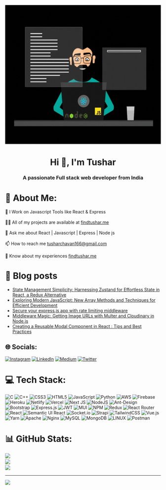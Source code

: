 <div align="center">
<img src="/header.gif" height="450" width="800">
</div>
<h1 align="center">Hi 👋, I'm Tushar</h1>
<h3 align="center">A passionate Full stack web developer from India</h3>

# 💫 About Me:
🔭️ I Work on Javascript Tools like React & Express<br><br>🧑‍💻️ All of my projects are available at [findtushar.me](https://findtushar.me)<br><br>💬️ Ask me about React | Javascript | Express | Node js<br><br>📫 How to reach me tusharchavan166@gmail.com<br><br>📄 Know about my experiences [findtushar.me](https://findtushar.me)

# 📜️ Blog posts
<!-- BLOG-POST-LIST:START -->
- [State Management Simplicity: Harnessing Zustand for Effortless State in React, a Redux Alternative](https://medium.com/@tusharchavan166/state-management-simplicity-harnessing-zustand-for-effortless-state-in-react-a-redux-alternative-10709a71205d?source=rss-53b410a24253------2)
- [Exploring Modern JavaScript: New Array Methods and Techniques for Efficient Development](https://medium.com/@tusharchavan166/exploring-modern-javascript-new-array-methods-and-techniques-for-efficient-development-c1d20b340f8?source=rss-53b410a24253------2)
- [Secure your express.js app with rate limiting middleware](https://medium.com/@tusharchavan166/secure-your-express-js-app-with-rate-limiting-middleware-c2f0a0ed2bdf?source=rss-53b410a24253------2)
- [Middleware Magic: Getting Image URLs with Multer and Cloudinary in Node.js](https://medium.com/@tusharchavan166/middleware-magic-getting-image-urls-with-multer-and-cloudinary-in-node-js-5235f512171?source=rss-53b410a24253------2)
- [Creating a Reusable Modal Component in React :  Tips and Best Practices](https://medium.com/@tusharchavan166/creating-a-reusable-modal-component-in-react-tips-and-best-practices-249784902689?source=rss-53b410a24253------2)
<!-- BLOG-POST-LIST:END -->

## 🌐 Socials:
[![Instagram](https://img.shields.io/badge/Instagram-%23E4405F.svg?logo=Instagram&logoColor=white)](https://instagram.com/tushar.chavan._) [![LinkedIn](https://img.shields.io/badge/LinkedIn-%230077B5.svg?logo=linkedin&logoColor=white)](https://linkedin.com/in/tushar-chavan-4b09a7221) [![Medium](https://img.shields.io/badge/Medium-12100E?logo=medium&logoColor=white)](https://medium.com/@@tusharchavan166) [![Twitter](https://img.shields.io/badge/Twitter-%231DA1F2.svg?logo=Twitter&logoColor=white)](https://twitter.com/@Tusharchavan166) 

# 💻 Tech Stack:
![C](https://img.shields.io/badge/c-%2300599C.svg?style=for-the-badge&logo=c&logoColor=white) ![C++](https://img.shields.io/badge/c++-%2300599C.svg?style=for-the-badge&logo=c%2B%2B&logoColor=white) ![CSS3](https://img.shields.io/badge/css3-%231572B6.svg?style=for-the-badge&logo=css3&logoColor=white) ![HTML5](https://img.shields.io/badge/html5-%23E34F26.svg?style=for-the-badge&logo=html5&logoColor=white) ![JavaScript](https://img.shields.io/badge/javascript-%23323330.svg?style=for-the-badge&logo=javascript&logoColor=%23F7DF1E) ![Python](https://img.shields.io/badge/python-3670A0?style=for-the-badge&logo=python&logoColor=ffdd54) ![AWS](https://img.shields.io/badge/AWS-%23FF9900.svg?style=for-the-badge&logo=amazon-aws&logoColor=white) ![Firebase](https://img.shields.io/badge/firebase-%23039BE5.svg?style=for-the-badge&logo=firebase) ![Heroku](https://img.shields.io/badge/heroku-%23430098.svg?style=for-the-badge&logo=heroku&logoColor=white) ![Netlify](https://img.shields.io/badge/netlify-%23000000.svg?style=for-the-badge&logo=netlify&logoColor=#00C7B7) ![Vercel](https://img.shields.io/badge/vercel-%23000000.svg?style=for-the-badge&logo=vercel&logoColor=white) ![Next JS](https://img.shields.io/badge/Next-black?style=for-the-badge&logo=next.js&logoColor=white) ![NodeJS](https://img.shields.io/badge/node.js-6DA55F?style=for-the-badge&logo=node.js&logoColor=white) ![Ant-Design](https://img.shields.io/badge/-AntDesign-%230170FE?style=for-the-badge&logo=ant-design&logoColor=white) ![Bootstrap](https://img.shields.io/badge/bootstrap-%23563D7C.svg?style=for-the-badge&logo=bootstrap&logoColor=white) ![Express.js](https://img.shields.io/badge/express.js-%23404d59.svg?style=for-the-badge&logo=express&logoColor=%2361DAFB) ![JWT](https://img.shields.io/badge/JWT-black?style=for-the-badge&logo=JSON%20web%20tokens) ![MUI](https://img.shields.io/badge/MUI-%230081CB.svg?style=for-the-badge&logo=material-ui&logoColor=white) ![NPM](https://img.shields.io/badge/NPM-%23000000.svg?style=for-the-badge&logo=npm&logoColor=white) ![Redux](https://img.shields.io/badge/redux-%23593d88.svg?style=for-the-badge&logo=redux&logoColor=white) ![React Router](https://img.shields.io/badge/React_Router-CA4245?style=for-the-badge&logo=react-router&logoColor=white) ![React](https://img.shields.io/badge/react-%2320232a.svg?style=for-the-badge&logo=react&logoColor=%2361DAFB) ![Semantic UI React](https://img.shields.io/badge/Semantic%20UI%20React-%2335BDB2.svg?style=for-the-badge&logo=SemanticUIReact&logoColor=white) ![Socket.io](https://img.shields.io/badge/Socket.io-black?style=for-the-badge&logo=socket.io&badgeColor=010101) ![Strapi](https://img.shields.io/badge/strapi-%232E7EEA.svg?style=for-the-badge&logo=strapi&logoColor=white) ![TailwindCSS](https://img.shields.io/badge/tailwindcss-%2338B2AC.svg?style=for-the-badge&logo=tailwind-css&logoColor=white) ![Vue.js](https://img.shields.io/badge/vuejs-%2335495e.svg?style=for-the-badge&logo=vuedotjs&logoColor=%234FC08D) ![Yarn](https://img.shields.io/badge/yarn-%232C8EBB.svg?style=for-the-badge&logo=yarn&logoColor=white) ![Apache](https://img.shields.io/badge/apache-%23D42029.svg?style=for-the-badge&logo=apache&logoColor=white) ![Nginx](https://img.shields.io/badge/nginx-%23009639.svg?style=for-the-badge&logo=nginx&logoColor=white) ![MySQL](https://img.shields.io/badge/mysql-%2300f.svg?style=for-the-badge&logo=mysql&logoColor=white) ![MongoDB](https://img.shields.io/badge/MongoDB-%234ea94b.svg?style=for-the-badge&logo=mongodb&logoColor=white) ![LINUX](https://img.shields.io/badge/Linux-FCC624?style=for-the-badge&logo=linux&logoColor=black) ![Postman](https://img.shields.io/badge/Postman-FF6C37?style=for-the-badge&logo=postman&logoColor=white)
# 📊 GitHub Stats:
![](https://github-readme-stats.vercel.app/api?username=Tushar-Chavan14&theme=gotham&hide_border=true&include_all_commits=true&count_private=true)<br/>
![](https://github-readme-streak-stats.herokuapp.com/?user=Tushar-Chavan14&theme=gotham&hide_border=true)<br/>
![](https://github-readme-stats.vercel.app/api/top-langs/?username=Tushar-Chavan14&theme=gotham&hide_border=true&include_all_commits=true&count_private=true&layout=compact)

---
[![](https://visitcount.itsvg.in/api?id=Tushar-Chavan14&icon=0&color=9)](https://visitcount.itsvg.in)

